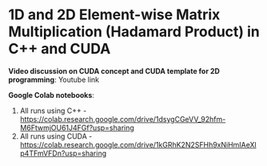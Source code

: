 # **1D and 2D Element-wise Matrix Multiplication (Hadamard Product) in C++ and CUDA**

**Video discussion on CUDA concept and CUDA template for 2D programming**:
Youtube link

**Google Colab notebooks**:
1. All runs using C++ - https://colab.research.google.com/drive/1dsygCGeVV_92hfm-M6FtwmjOU61J4FGf?usp=sharing
2. All runs using CUDA - https://colab.research.google.com/drive/1kGRhK2N2SFHh9xNiHmIAeXlp4TFmVFDn?usp=sharing
